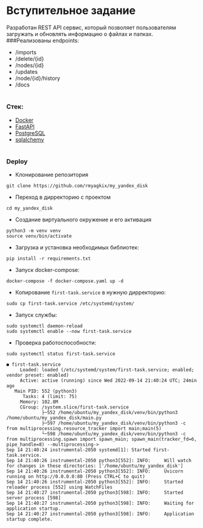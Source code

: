 # Вступительное задание
Разработан REST API сервис, который позволяет пользователям загружать и обновлять информацию о файлах и папках.
###Реализованы endpoints:
- /imports
- /delete/{id}
- /nodes/{id}
- /updates
- /node/{id}/history
- /docs 
#
### Стек:
- [Docker](https://www.docker.com/)
- [FastAPI](https://fastapi.tiangolo.com/)
- [PostgreSQL](https://www.postgresql.org/)
- [sqlalchemy](https://www.sqlalchemy.org/)

#
### Deploy
- Клонирование репозитория 
```
git clone https://github.com/rmyagkix/my_yandex_disk
```
- Переход в дирректорию с проектом 
```
cd my_yandex_disk
```
- Создание виртуального окружение и его активация
```
python3 -m venv venv
source venv/bin/activate
```
- Загрузка и установка необходимых библиотек: 
```
pip install -r requirements.txt
```
- Запуск docker-compose:
```
docker-compose -f docker-compose.yaml up -d
```
- Копирование <code>first-task.service</code> в нужную дирректорию:
```
sudo cp first-task.service /etc/systemd/system/
```
- Запуск службы:
```
sudo systemctl daemon-reload
sudo systemctl enable --now first-task.service
```
- Проверка работоспособности:
```
sudo systemctl status first-task.service

● first-task.service
     Loaded: loaded (/etc/systemd/system/first-task.service; enabled; vendor preset: enabled)
     Active: active (running) since Wed 2022-09-14 21:40:24 UTC; 24min ago
   Main PID: 552 (python3)
      Tasks: 4 (limit: 75)
     Memory: 102.8M
     CGroup: /system.slice/first-task.service
             ├─552 /home/ubuntu/my_yandex_disk/venv/bin/python3 /home/ubuntu/my_yandex_disk/main.py
             ├─597 /home/ubuntu/my_yandex_disk/venv/bin/python3 -c from multiprocessing.resource_tracker import main;main(5)
             └─598 /home/ubuntu/my_yandex_disk/venv/bin/python3 -c from multiprocessing.spawn import spawn_main; spawn_main(tracker_fd=6, pipe_handle=8) --multiprocessing->
Sep 14 21:40:24 instrumental-2050 systemd[1]: Started first-task.service.
Sep 14 21:40:26 instrumental-2050 python3[552]: INFO:     Will watch for changes in these directories: ['/home/ubuntu/my_yandex_disk']
Sep 14 21:40:26 instrumental-2050 python3[552]: INFO:     Uvicorn running on http://0.0.0.0:80 (Press CTRL+C to quit)
Sep 14 21:40:26 instrumental-2050 python3[552]: INFO:     Started reloader process [552] using WatchFiles
Sep 14 21:40:27 instrumental-2050 python3[598]: INFO:     Started server process [598]
Sep 14 21:40:27 instrumental-2050 python3[598]: INFO:     Waiting for application startup.
Sep 14 21:40:27 instrumental-2050 python3[598]: INFO:     Application startup complete.
```